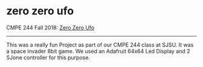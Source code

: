 # zero zero ufo

CMPE 244 Fall 2018: [Zero Zero Ufo](http://socialledge.com/sjsu/index.php/F18:_Zero_Zero_UFO)

-----------------------------------------------------------------------------
This was a really fun Project as part of our CMPE 244 class at SJSU. It was a space invader 8bit game. We used an Adafruit 64x64 Led Display and 2 SJone controller for this purpose. 

